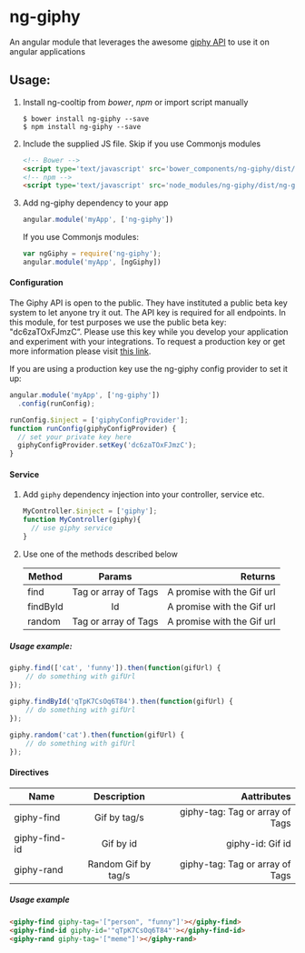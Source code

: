 # ng-giphy
An angular module that leverages the awesome [giphy API](https://github.com/Giphy/GiphyAPI) to use it on angular applications

## Usage:

1. Install ng-cooltip from _bower_, _npm_ or import script manually

    ```
    $ bower install ng-giphy --save
    $ npm install ng-giphy --save
    ```
    
2. Include the supplied JS file. Skip if you use Commonjs modules

    ``` html
    <!-- Bower -->
    <script type='text/javascript' src='bower_components/ng-giphy/dist/ng-giphy.min.js'></script>
    <!-- npm -->
    <script type='text/javascript' src='node_modules/ng-giphy/dist/ng-giphy.min.js'></script>
    ```
    
3. Add ng-giphy dependency to your app

    ``` js
    angular.module('myApp', ['ng-giphy'])
    ```
    If you use Commonjs modules:
  
    ```js
    var ngGiphy = require('ng-giphy');
    angular.module('myApp', [ngGiphy])
    ```

#### Configuration
The Giphy API is open to the public. They have instituted a public beta key system to let anyone try it out. The API key is required for all endpoints.
In this module, for test purposes we use the public beta key: "dc6zaTOxFJmzC”. Please use this key while you develop your application and experiment with your integrations. To request a production key or get more information please visit [this link](https://github.com/Giphy/GiphyAPI#request-a-production-key).

If you are using a production key use the ng-giphy config provider to set it up:

```js
angular.module('myApp', ['ng-giphy'])
  .config(runConfig);

runConfig.$inject = ['giphyConfigProvider'];
function runConfig(giphyConfigProvider) {
  // set your private key here
  giphyConfigProvider.setKey('dc6zaTOxFJmzC');
}
```

#### Service

1. Add `giphy` dependency injection into your controller, service etc.

    ```js
    MyController.$inject = ['giphy'];
    function MyController(giphy){
      // use giphy service
    }
    ```
2. Use one of the methods described below

    | Method        | Params              | Returns                    |
    | ------------- |:-------------------:| --------------------------:|
    | find          | Tag or array of Tags| A promise with the Gif url |
    | findById      | Id                  | A promise with the Gif url |
    | random        | Tag or array of Tags| A promise with the Gif url |

##### Usage example:

```js
giphy.find(['cat', 'funny']).then(function(gifUrl) {
    // do something with gifUrl
});
        
giphy.findById('qTpK7CsOq6T84').then(function(gifUrl) {
    // do something with gifUrl
});

giphy.random('cat').then(function(gifUrl) {
    // do something with gifUrl
});
```

    

#### Directives

| Name          | Description         | Aattributes                     |
| ------------- |:-------------------:| -------------------------------:|
| giphy-find    | Gif by tag/s        |  giphy-tag: Tag or array of Tags|
| giphy-find-id | Gif by id           | giphy-id: Gif id                |
| giphy-rand    | Random Gif by tag/s | giphy-tag: Tag or array of Tags |

##### Usage example
```html
<giphy-find giphy-tag='["person", "funny"]'></giphy-find>
<giphy-find-id giphy-id='"qTpK7CsOq6T84"'></giphy-find-id>
<giphy-rand giphy-tag='["meme"]'></giphy-rand>
```
